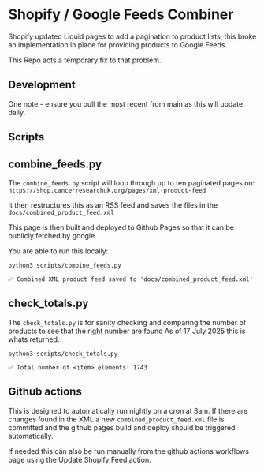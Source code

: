 # Shopify / Google Feeds Combiner

Shopify updated Liquid pages to add a pagination to product lists, this broke an implementation in place for providing products to Google Feeds.

This Repo acts a temporary fix to that problem.

## Development
One note - ensure you pull the most recent from main as this will update daily.

## Scripts

## combine_feeds.py

The `combine_feeds.py` script will loop through up to ten paginated pages on: 
`https://shop.cancerresearchuk.org/pages/xml-product-feed` 

It then restructures this as an RSS feed and saves the files in the `docs/combined_product_feed.xml`

This page is then built and deployed to Github Pages so that it can be publicly fetched by google.

You are able to run this locally:

```
python3 scripts/combine_feeds.py

✅ Combined XML product feed saved to 'docs/combined_product_feed.xml'
```

## check_totals.py

The `check_totals.py` is for sanity checking and comparing the number of products to see that the right number are found
As of 17 July 2025 this is whats returned.
```
python3 scripts/check_totals.py

✅ Total number of <item> elements: 1743
```

## Github actions
This is designed to automatically run nightly on a cron at 3am. If there are changes found in the XML a new `combined_product_feed.xml` file is committed and the github pages build and deploy should be triggered automatically.

If needed this can also be run manually from the github actions workflows page using the Update Shopify Feed action.
